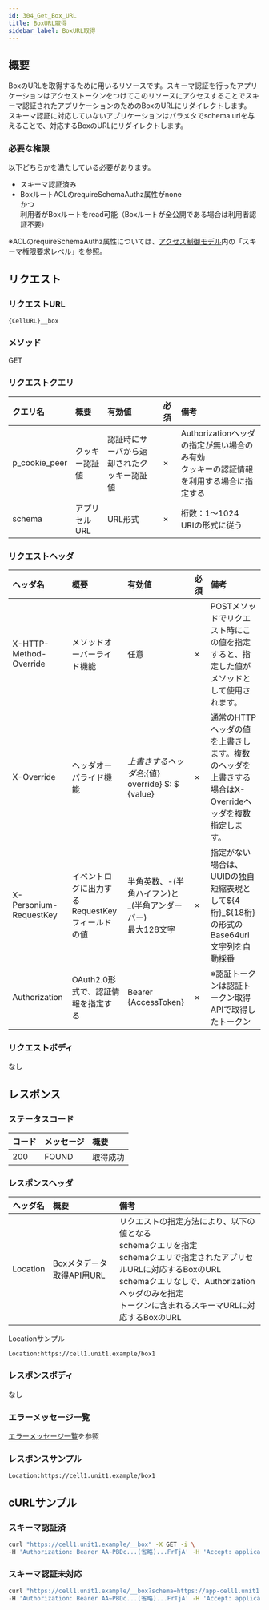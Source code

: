 ```yaml
---
id: 304_Get_Box_URL
title: BoxURL取得
sidebar_label: BoxURL取得
---
```

## 概要
BoxのURLを取得するために用いるリソースです。スキーマ認証を行ったアプリケーションはアクセストークンをつけてこのリソースにアクセスすることでスキーマ認証されたアプリケーションのためのBoxのURLにリダイレクトします。  
スキーマ認証に対応していないアプリケーションはパラメタでschema urlを与えることで、対応するBoxのURLにリダイレクトします。

### 必要な権限
以下どちらかを満たしている必要があります。
* スキーマ認証済み
* BoxルートACLのrequireSchemaAuthz属性がnone  
かつ  
利用者がBoxルートをread可能（Boxルートが全公開である場合は利用者認証不要）

※ACLのrequireSchemaAuthz属性については、[アクセス制御モデル](006_Access_Control.md)内の「スキーマ権限要求レベル」を参照。

## リクエスト
### リクエストURL
```
{CellURL}__box
```
### メソッド
GET

### リクエストクエリ

|クエリ名|概要|有効値|必須|備考|
|:--|:--|:--|:--|:--|
|p_cookie_peer|クッキー認証値|認証時にサーバから返却されたクッキー認証値|×|Authorizationヘッダの指定が無い場合のみ有効<br>クッキーの認証情報を利用する場合に指定する|
|schema|アプリセルURL|URL形式|×|桁数：1&#65374;1024<br>URIの形式に従う|


### リクエストヘッダ

|ヘッダ名|概要|有効値|必須|備考|
|:--|:--|:--|:--|:--|
|X-HTTP-Method-Override|メソッドオーバーライド機能|任意|×|POSTメソッドでリクエスト時にこの値を指定すると、指定した値がメソッドとして使用されます。|
|X-Override|ヘッダオーバライド機能|${上書きするヘッダ名}:${値}  override} $: $ {value}|×|通常のHTTPヘッダの値を上書きします。複数のヘッダを上書きする場合はX-Overrideヘッダを複数指定します。|
|X-Personium-RequestKey|イベントログに出力するRequestKeyフィールドの値|半角英数、-(半角ハイフン)と_(半角アンダーバー)<br>最大128文字|×|指定がない場合は、UUIDの独自短縮表現として${4桁}_${18桁}の形式のBase64url文字列を自動採番|
|Authorization|OAuth2.0形式で、認証情報を指定する|Bearer {AccessToken}|×|※認証トークンは認証トークン取得APIで取得したトークン|
### リクエストボディ
なし


## レスポンス
### ステータスコード

|コード|メッセージ|概要|
|:--|:--|:--|
|200|FOUND|取得成功|
### レスポンスヘッダ

|ヘッダ名|概要|備考|
|:--|:--|:--|
|Location|Boxメタデータ取得API用URL|リクエストの指定方法により、以下の値となる<br>schemaクエリを指定<br>schemaクエリで指定されたアプリセルURLに対応するBoxのURL<br>schemaクエリなしで、Authorizationヘッダのみを指定<br>トークンに含まれるスキーマURLに対応するBoxのURL|
Locationサンプル
```
Location:https://cell1.unit1.example/box1
```

### レスポンスボディ
なし

### エラーメッセージ一覧
[エラーメッセージ一覧](004_Error_Messages.md)を参照

### レスポンスサンプル
```
Location:https://cell1.unit1.example/box1
```

## cURLサンプル
### スキーマ認証済
```sh
curl "https://cell1.unit1.example/__box" -X GET -i \
-H 'Authorization: Bearer AA~PBDc...(省略)...FrTjA' -H 'Accept: application/json'
```
### スキーマ認証未対応
```sh
curl "https://cell1.unit1.example/__box?schema=https://app-cell1.unit1.example/" -X GET -i \
-H 'Authorization: Bearer AA~PBDc...(省略)...FrTjA' -H 'Accept: application/json'
```

